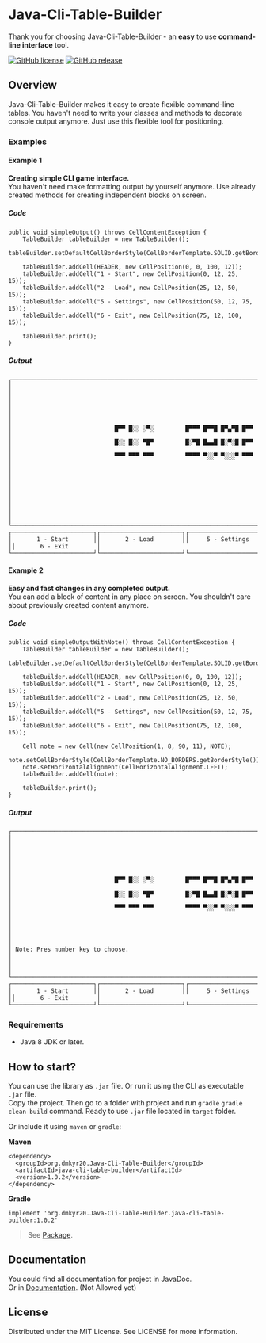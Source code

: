 # Java-Cli-Table-Builder
Thank you for choosing Java-Cli-Table-Builder - an **easy** to use **command-line interface** tool.

[![GitHub license](https://img.shields.io/github/license/dmkyr20/Java-Cli-Table-Builder)](https://github.com/dmkyr20/Java-Cli-Table-Builder/blob/master/LICENSE)
[![GitHub release](https://img.shields.io/github/v/release/dmkyr20/Java-Cli-Table-Builder)]()

## Overview
Java-Cli-Table-Builder makes it easy to create flexible command-line tables. 
You haven't need to write your classes and methods to decorate console output anymore.
Just use this flexible tool for positioning.

### Examples
#### Example 1
**Creating simple CLI game interface.**<br>
You haven't need make formatting output by yourself anymore. Use already created methods for creating independent 
blocks on screen.
##### Code
```
public void simpleOutput() throws CellContentException {
    TableBuilder tableBuilder = new TableBuilder();
    tableBuilder.setDefaultCellBorderStyle(CellBorderTemplate.SOLID.getBorderStyle());

    tableBuilder.addCell(HEADER, new CellPosition(0, 0, 100, 12));
    tableBuilder.addCell("1 - Start", new CellPosition(0, 12, 25, 15));
    tableBuilder.addCell("2 - Load", new CellPosition(25, 12, 50, 15));
    tableBuilder.addCell("5 - Settings", new CellPosition(50, 12, 75, 15));
    tableBuilder.addCell("6 - Exit", new CellPosition(75, 12, 100, 15));

    tableBuilder.print();
}
```
##### Output
```
┌──────────────────────────────────────────────────────────────────────────────────────────────────┐
│                                                                                                  │
│                                                                                                  │
│                                                                                                  │
│                             █▀▀ █░░ ░▀░         █▀▀▀ █▀▀█ █▀▄▀█ █▀▀                              │
│                             █░░ █░░ ▀█▀         █░▀█ █▄▄█ █░▀░█ █▀▀                              │
│                             ▀▀▀ ▀▀▀ ▀▀▀         ▀▀▀▀ ▀░░▀ ▀░░░▀ ▀▀▀                              │
│                                                                                                  │
│                                                                                                  │
│                                                                                                  │
│                                                                                                  │
└──────────────────────────────────────────────────────────────────────────────────────────────────┘
┌───────────────────────┐┌───────────────────────┐┌───────────────────────┐┌───────────────────────┐
│       1 - Start       ││       2 - Load        ││     5 - Settings      ││       6 - Exit        │
└───────────────────────┘└───────────────────────┘└───────────────────────┘└───────────────────────┘
```
#### Example 2
**Easy and fast changes in any completed output.**<br>
You can add a block of content in any place on screen. You shouldn't care about previously created content anymore.
##### Code
```
public void simpleOutputWithNote() throws CellContentException {
    TableBuilder tableBuilder = new TableBuilder();
    tableBuilder.setDefaultCellBorderStyle(CellBorderTemplate.SOLID.getBorderStyle());

    tableBuilder.addCell(HEADER, new CellPosition(0, 0, 100, 12));
    tableBuilder.addCell("1 - Start", new CellPosition(0, 12, 25, 15));
    tableBuilder.addCell("2 - Load", new CellPosition(25, 12, 50, 15));
    tableBuilder.addCell("5 - Settings", new CellPosition(50, 12, 75, 15));
    tableBuilder.addCell("6 - Exit", new CellPosition(75, 12, 100, 15));

    Cell note = new Cell(new CellPosition(1, 8, 90, 11), NOTE);
    note.setCellBorderStyle(CellBorderTemplate.NO_BORDERS.getBorderStyle());
    note.setHorizontalAlignment(CellHorizontalAlignment.LEFT);
    tableBuilder.addCell(note);

    tableBuilder.print();
}
```
##### Output
```   
┌──────────────────────────────────────────────────────────────────────────────────────────────────┐
│                                                                                                  │
│                                                                                                  │
│                                                                                                  │
│                             █▀▀ █░░ ░▀░         █▀▀▀ █▀▀█ █▀▄▀█ █▀▀                              │
│                             █░░ █░░ ▀█▀         █░▀█ █▄▄█ █░▀░█ █▀▀                              │
│                             ▀▀▀ ▀▀▀ ▀▀▀         ▀▀▀▀ ▀░░▀ ▀░░░▀ ▀▀▀                              │
│                                                                                                  │
│                                                                                                  │
│ Note: Pres number key to choose.                                                                 │
│                                                                                                  │
└──────────────────────────────────────────────────────────────────────────────────────────────────┘
┌───────────────────────┐┌───────────────────────┐┌───────────────────────┐┌───────────────────────┐
│       1 - Start       ││       2 - Load        ││     5 - Settings      ││       6 - Exit        │
└───────────────────────┘└───────────────────────┘└───────────────────────┘└───────────────────────┘
```

### Requirements
* Java 8 JDK or later. 

## How to start?
You can use the library as ```.jar``` file. Or run it using the CLI as executable ```.jar``` file.<br>
Copy the project. Then go to a folder with project and run ```gradle``` ```gradle clean build``` command.
Ready to use ```.jar``` file located in ```target``` folder.

Or include it using `maven` or `gradle`:

**Maven**
```
<dependency>
  <groupId>org.dmkyr20.Java-Cli-Table-Builder</groupId>
  <artifactId>java-cli-table-builder</artifactId>
  <version>1.0.2</version>
</dependency> 
```
**Gradle**
```
implement 'org.dmkyr20.Java-Cli-Table-Builder.java-cli-table-builder:1.0.2'
```
> See [Package](https://github.com/dmkyr20/Java-Cli-Table-Builder/packages/328302). 


## Documentation
You could find all documentation for project in JavaDoc.<br>
Or in [Documentation](https://github.com/dmkyr20/Java-Cli-Table-Builder/wiki). (Not Allowed yet)

## License
Distributed under the MIT License. See LICENSE for more information.
